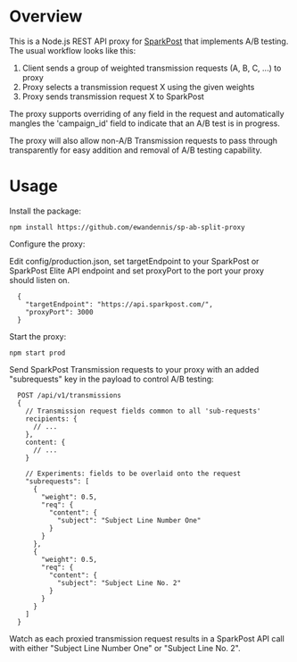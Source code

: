 # Overview

This is a Node.js REST API proxy for [SparkPost](https://www.sparkpost.com/) that implements A/B testing.  The usual workflow looks like this:

1. Client sends a group of weighted transmission requests (A, B, C, ...) to proxy
2. Proxy selects a transmission request X using the given weights
3. Proxy sends transmission request X to SparkPost

The proxy supports overriding of any field in the request and automatically mangles the 'campaign_id' field to indicate that an A/B test is in progress.

The proxy will also allow non-A/B Transmission requests to pass through transparently for easy addition and removal of A/B testing capability.

# Usage

Install the package:

  `npm install https://github.com/ewandennis/sp-ab-split-proxy`

Configure the proxy:

Edit config/production.json, set targetEndpoint to your SparkPost or SparkPost Elite API endpoint and set proxyPort to the port your proxy should listen on.

```
  {
    "targetEndpoint": "https://api.sparkpost.com/",
    "proxyPort": 3000
  }
```

Start the proxy:

  `npm start prod`

Send SparkPost Transmission requests to your proxy with an added "subrequests" key in the payload to control A/B testing:

```
  POST /api/v1/transmissions
  {
    // Transmission request fields common to all 'sub-requests'
    recipients: {
      // ...
    },
    content: {
      // ...
    }

    // Experiments: fields to be overlaid onto the request
    "subrequests": [
      {
        "weight": 0.5,
        "req": {
          "content": {
            "subject": "Subject Line Number One"
          }
        }
      },
      {
        "weight": 0.5,
        "req": {
          "content": {
            "subject": "Subject Line No. 2"
          }
        }
      }
    ]
  }
```

Watch as each proxied transmission request results in a SparkPost API call with either "Subject Line Number One" or "Subject Line No. 2".
